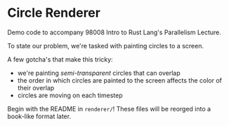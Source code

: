 # Circle Renderer

Demo code to accompany 98008 Intro to Rust Lang's Parallelism Lecture.

To state our problem, we're tasked with painting circles to a screen.

A few gotcha's that make this tricky:
* we're painting _semi-transparent_ circles that can overlap
* the order in which circles are painted to the screen affects the color of their overlap
* circles are moving on each timestep

Begin with the README in `renderer/`! These files will be reorged into a book-like format later.